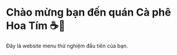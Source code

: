 <!DOCTYPE html>
<html lang="vi">
<head>
  <meta charset="UTF-8">
  <title>Cà phê Hoa Tím</title>
</head>
<body>
  <h1>Chào mừng bạn đến quán Cà phê Hoa Tím ☕💜</h1>
  <p>Đây là website menu thử nghiệm đầu tiên của bạn.</p>
</body>
</html>
